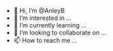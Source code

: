 - 👋 Hi, I’m @AnleyB
- 👀 I’m interested in ...
- 🌱 I’m currently learning ...
- 💞️ I’m looking to collaborate on ...
- 📫 How to reach me ...

<!---
AnleyB/AnleyB is a ✨ special ✨ repository because its `README.md` (this file) appears on your GitHub profile.
You can click the Preview link to take a look at your changes.
--->
